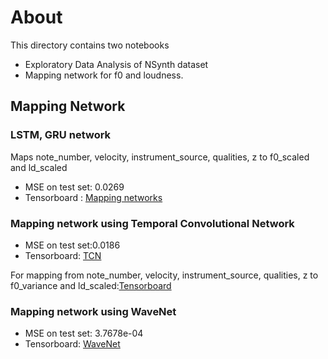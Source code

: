 # About
This directory contains two notebooks
 - Exploratory Data Analysis of NSynth dataset
 - Mapping network for f0 and loudness.

## Mapping Network

### LSTM, GRU network
Maps note_number, velocity, instrument_source, qualities, z to f0_scaled and ld_scaled
 -  MSE on test set: 0.0269
 - Tensorboard : [Mapping networks](https://tensorboard.dev/experiment/BA5eBbr1RCGqcgpjtqd0jg/)

### Mapping network using Temporal Convolutional Network

 - MSE on test set:0.0186 
 - Tensorboard: [TCN](https://tensorboard.dev/experiment/N7lWbOeGSW6QF6jQIzdXwg/#scalars)
 
For mapping from note_number, velocity, instrument_source, qualities, z to f0_variance and ld_scaled:[Tensorboard](https://tensorboard.dev/experiment/bSRGcVSkR1Ktk3qgMgfyIQ/#scalars)  

### Mapping network using WaveNet

 - MSE on test set: 3.7678e-04
 - Tensorboard: [WaveNet](https://tensorboard.dev/experiment/RE6d2CvlQfyPJ8MWsPLkqg/)
